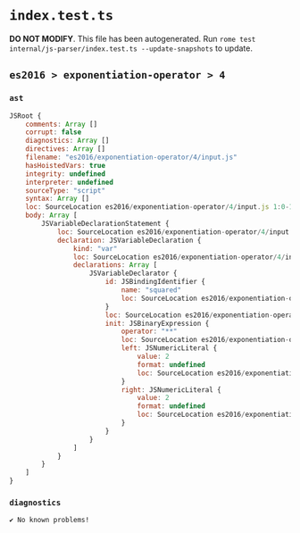 # `index.test.ts`

**DO NOT MODIFY**. This file has been autogenerated. Run `rome test internal/js-parser/index.test.ts --update-snapshots` to update.

## `es2016 > exponentiation-operator > 4`

### `ast`

```javascript
JSRoot {
	comments: Array []
	corrupt: false
	diagnostics: Array []
	directives: Array []
	filename: "es2016/exponentiation-operator/4/input.js"
	hasHoistedVars: true
	integrity: undefined
	interpreter: undefined
	sourceType: "script"
	syntax: Array []
	loc: SourceLocation es2016/exponentiation-operator/4/input.js 1:0-1:21
	body: Array [
		JSVariableDeclarationStatement {
			loc: SourceLocation es2016/exponentiation-operator/4/input.js 1:0-1:21
			declaration: JSVariableDeclaration {
				kind: "var"
				loc: SourceLocation es2016/exponentiation-operator/4/input.js 1:0-1:21
				declarations: Array [
					JSVariableDeclarator {
						id: JSBindingIdentifier {
							name: "squared"
							loc: SourceLocation es2016/exponentiation-operator/4/input.js 1:4-1:11 (squared)
						}
						loc: SourceLocation es2016/exponentiation-operator/4/input.js 1:4-1:20
						init: JSBinaryExpression {
							operator: "**"
							loc: SourceLocation es2016/exponentiation-operator/4/input.js 1:14-1:20
							left: JSNumericLiteral {
								value: 2
								format: undefined
								loc: SourceLocation es2016/exponentiation-operator/4/input.js 1:14-1:15
							}
							right: JSNumericLiteral {
								value: 2
								format: undefined
								loc: SourceLocation es2016/exponentiation-operator/4/input.js 1:19-1:20
							}
						}
					}
				]
			}
		}
	]
}
```

### `diagnostics`

```
✔ No known problems!

```
